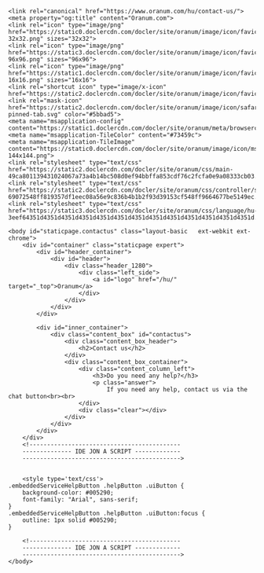 <html xmlns="http://www.w3.org/1999/xhtml" lang="hu" xml:lang="hu" class=" ext-strict"><head>
	<meta http-equiv="X-UA-Compatible" content="IE=edge">
	<meta http-equiv="Content-Type" content="text/html; charset=utf-8">
	<title>Need help? | Oranum</title>

	<link rel="canonical" href="https://www.oranum.com/hu/contact-us/"><meta property="og:title" content="Oranum.com">
	<link rel="icon" type="image/png" href="https://static0.doclercdn.com/docler/site/oranum/image/icon/favicon-32x32.png" sizes="32x32">
	<link rel="icon" type="image/png" href="https://static3.doclercdn.com/docler/site/oranum/image/icon/favicon-96x96.png" sizes="96x96">
	<link rel="icon" type="image/png" href="https://static1.doclercdn.com/docler/site/oranum/image/icon/favicon-16x16.png" sizes="16x16">
	<link rel="shortcut icon" type="image/x-icon" href="https://static2.doclercdn.com/docler/site/oranum/image/icon/favicon.ico">
	<link rel="mask-icon" href="https://static2.doclercdn.com/docler/site/oranum/image/icon/safari-pinned-tab.svg" color="#5bbad5">
	<meta name="msapplication-config" content="https://static1.doclercdn.com/docler/site/oranum/meta/browserconfig.xml">
	<meta name="msapplication-TileColor" content="#73459c">
	<meta name="msapplication-TileImage" content="https://static0.doclercdn.com/docler/site/oranum/image/icon/mstile-144x144.png">
	<link rel="stylesheet" type="text/css" href="https://static2.doclercdn.com/docler/site/oranum/css/main-49ca801139431024067a73a4b14bc508d0ef94bbffa853cdf76c2fcfa0e9a08333cb03.css">
	<link rel="stylesheet" type="text/css" href="https://static2.doclercdn.com/docler/site/oranum/css/controller/staticpage_controller-69072548ff819357df1eec08a56e9c836b4b1b2f93d39153cf548ff9664677be5149ec.css">
	<link rel="stylesheet" type="text/css" href="https://static3.doclercdn.com/docler/site/oranum/css/language/hu-3eef64351d4351d4351d4351d4351d4351d4351d4351d4351d4351d4351d4351d4351d.css">
	
	<body id="staticpage.contactus" class="layout-basic   ext-webkit ext-chrome">
		<div id="container" class="staticpage expert">
			<div id="header_container">
				<div id="header">
					<div class="header_1280">
						<div class="left_side">
							<a id="logo" href="/hu/" target="_top">Oranum</a>
						</div>
					</div>
				</div>
			</div>

			<div id="inner_container">
				<div class="content_box" id="contactus">
					<div class="content_box_header">
						<h2>Contact us</h2>
					</div>
					<div class="content_box_container">
						<div class="content_column_left">
							<h3>Do you need any help?</h3>
							<p class="answer">
								If you need any help, contact us via the chat button<br><br>
						</div>
						<div class="clear"></div>
					</div>
				</div>
			</div>
		</div>		
		<!-------------------------------------------
		-------------- IDE JON A SCRIPT -------------
		--------------------------------------------->
		
		
		<style type='text/css'>
	.embeddedServiceHelpButton .helpButton .uiButton {
		background-color: #005290;
		font-family: "Arial", sans-serif;
	}
	.embeddedServiceHelpButton .helpButton .uiButton:focus {
		outline: 1px solid #005290;
	}
</style>

<script type='text/javascript' src='https://service.force.com/embeddedservice/5.0/esw.min.js'></script>
<script type='text/javascript'>
	var initESW = function(gslbBaseURL) {
		embedded_svc.settings.displayHelpButton = true; //Or false
		embedded_svc.settings.language = ''; //For example, enter 'en' or 'en-US'

		//embedded_svc.settings.defaultMinimizedText = '...'; //(Defaults to Chat with an Expert)
		//embedded_svc.settings.disabledMinimizedText = '...'; //(Defaults to Agent Offline)

		//embedded_svc.settings.loadingText = ''; //(Defaults to Loading)
		//embedded_svc.settings.storageDomain = 'yourdomain.com'; //(Sets the domain for your deployment so that visitors can navigate subdomains during a chat session)

		// Settings for Chat
		//embedded_svc.settings.directToButtonRouting = function(prechatFormData) {
			// Dynamically changes the button ID based on what the visitor enters in the pre-chat form.
			// Returns a valid button ID.
		//};
		//embedded_svc.settings.prepopulatedPrechatFields = {}; //Sets the auto-population of pre-chat form fields
		//embedded_svc.settings.fallbackRouting = []; //An array of button IDs, user IDs, or userId_buttonId
		//embedded_svc.settings.offlineSupportMinimizedText = '...'; //(Defaults to Contact Us)

		embedded_svc.settings.enabledFeatures = ['LiveAgent'];
		embedded_svc.settings.entryFeature = 'LiveAgent';

		embedded_svc.init(
			'https://eu13.salesforce.com',
			'https://oranumpilot.secure.force.com/chattest',
			gslbBaseURL,
			'00D2X000000t0ed',
			'Chat_Deployment',
			{
				baseLiveAgentContentURL: 'https://c.la1-c2-frf.salesforceliveagent.com/content',
				deploymentId: '5722X0000008gu3',
				buttonId: '5732X0000008hGj',
				baseLiveAgentURL: 'https://d.la1-c2-frf.salesforceliveagent.com/chat',
				eswLiveAgentDevName: 'EmbeddedServiceLiveAgent_Parent04I2X000000TalyUAC_173bf020b7f',
				isOfflineSupportEnabled: false
			}
		);
	};

	if (!window.embedded_svc) {
		var s = document.createElement('script');
		s.setAttribute('src', 'https://eu13.salesforce.com/embeddedservice/5.0/esw.min.js');
		s.onload = function() {
			initESW(null);
		};
		document.body.appendChild(s);
	} else {
		initESW('https://service.force.com');
	}
</script>
		
		
		<!-------------------------------------------
		-------------- IDE JON A SCRIPT -------------
		--------------------------------------------->
	</body>
</html>
